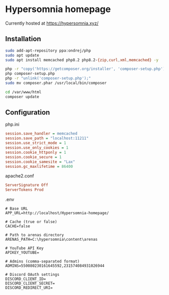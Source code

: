 # Hypersomnia homepage

Currently hosted at https://hypersomnia.xyz/

## Installation

```bash
sudo add-apt-repository ppa:ondrej/php
sudo apt update
sudo apt install memcached php8.2 php8.2-{zip,curl,xml,memcached} -y

php -r "copy('https://getcomposer.org/installer', 'composer-setup.php');"
php composer-setup.php
php -r "unlink('composer-setup.php');"
sudo mv composer.phar /usr/local/bin/composer

cd /var/www/html
composer update
```

## Configuration

php.ini
```ini
session.save_handler = memcached
session.save_path = "localhost:11211"
session.use_strict_mode = 1
session.use_only_cookies = 1
session.cookie_httponly = 1
session.cookie_secure = 1
session.cookie_samesite = "Lax"
session.gc_maxlifetime = 86400
```

apache2.conf
```conf
ServerSignature Off
ServerTokens Prod
```

.env
```env
# Base URL
APP_URL=http://localhost/Hypersomnia-homepage/

# Cache (true or false)
CACHE=false

# Path to arenas directory
ARENAS_PATH=C:\hypersomnia\content\arenas

# YouTube API Key
APIKEY_YOUTUBE=

# Admins (comma-separated format)
ADMINS=550080230161645592,231574084931026944

# Discord OAuth settings
DISCORD_CLIENT_ID=
DISCORD_CLIENT_SECRET=
DISCORD_REDIRECT_URI=
```
